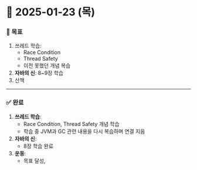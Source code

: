 # 📅 2025-01-23 (목)

### 🎯 목표
1. 쓰레드 학습:
   - Race Condition
   - Thread Safety
   - 이전 못했던 개념 복습
2. **자바의 신**: 8~9장 학습
3. 산책

---

### ✅ 완료
1. **쓰레드 학습**:
   - Race Condition, Thread Safety 개념 학습
   - 학습 중 JVM과 GC 관련 내용을 다시 복습하며 연결 지음
2. **자바의 신**:
   - 8장 학습 완료
3. **운동**:
   - 목표 달성, 
